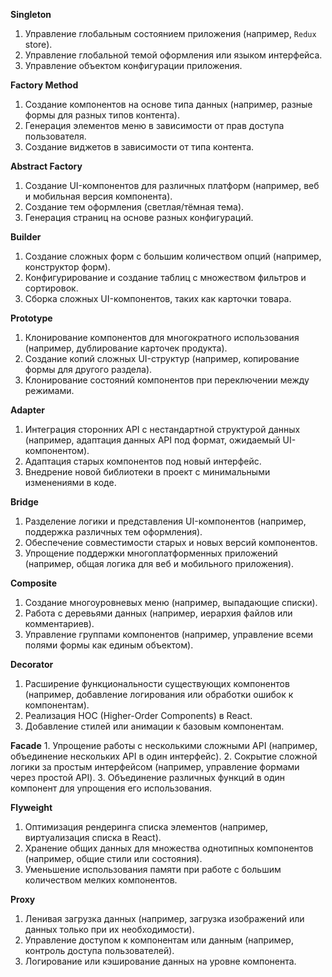 **Singleton**

1. Управление глобальным состоянием приложения (например, `Redux` store).
2. Управление глобальной темой оформления или языком интерфейса.
3. Управление объектом конфигурации приложения.

**Factory Method**

1. Создание компонентов на основе типа данных (например, разные формы для разных типов контента).
2. Генерация элементов меню в зависимости от прав доступа пользователя.
3. Создание виджетов в зависимости от типа контента.

**Abstract Factory**

1. Создание UI-компонентов для различных платформ (например, веб и мобильная версия компонента).
2. Создание тем оформления (светлая/тёмная тема).
3. Генерация страниц на основе разных конфигураций.

**Builder**

1. Создание сложных форм с большим количеством опций (например, конструктор форм).
2. Конфигурирование и создание таблиц с множеством фильтров и сортировок.
3. Сборка сложных UI-компонентов, таких как карточки товара.

**Prototype**

1. Клонирование компонентов для многократного использования (например, дублирование карточек продукта).
2. Создание копий сложных UI-структур (например, копирование формы для другого раздела).
3. Клонирование состояний компонентов при переключении между режимами.

**Adapter**

1. Интеграция сторонних API с нестандартной структурой данных (например, адаптация данных API под формат, ожидаемый UI-компонентом).
2. Адаптация старых компонентов под новый интерфейс.
3. Внедрение новой библиотеки в проект с минимальными изменениями в коде.

**Bridge**

1. Разделение логики и представления UI-компонентов (например, поддержка различных тем оформления).
2. Обеспечение совместимости старых и новых версий компонентов.
3. Упрощение поддержки многоплатформенных приложений (например, общая логика для веб и мобильного приложения).

**Composite**

1. Создание многоуровневых меню (например, выпадающие списки).
2. Работа с деревьями данных (например, иерархия файлов или комментариев).
3. Управление группами компонентов (например, управление всеми полями формы как единым объектом).

**Decorator**

1. Расширение функциональности существующих компонентов (например, добавление логирования или обработки ошибок к компонентам).
2. Реализация HOC (Higher-Order Components) в React.
3. Добавление стилей или анимации к базовым компонентам.

**Facade** 1. Упрощение работы с несколькими сложными API (например, объединение нескольких API в один интерфейс). 2. Сокрытие сложной логики за простым интерфейсом (например, управление формами через простой API). 3. Объединение различных функций в один компонент для упрощения его использования.

**Flyweight**

1. Оптимизация рендеринга списка элементов (например, виртуализация списка в React).
2. Хранение общих данных для множества однотипных компонентов (например, общие стили или состояния).
3. Уменьшение использования памяти при работе с большим количеством мелких компонентов.

**Proxy**

1. Ленивая загрузка данных (например, загрузка изображений или данных только при их необходимости).
2. Управление доступом к компонентам или данным (например, контроль доступа пользователей).
3. Логирование или кэширование данных на уровне компонента.
